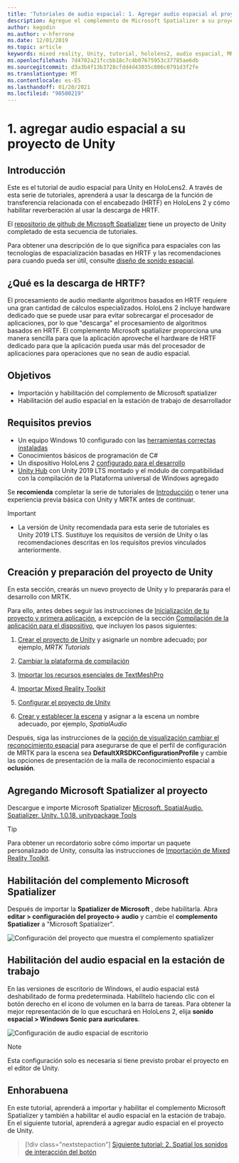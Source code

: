 ```yaml
---
title: 'Tutoriales de audio espacial: 1. Agregar audio espacial al proyecto'
description: Agregue el complemento de Microsoft Spatializer a su proyecto de Unity para acceder a la descarga de hardware de HoloLens 2 HRTF.
author: kegodin
ms.author: v-hferrone
ms.date: 12/01/2019
ms.topic: article
keywords: mixed reality, Unity, tutorial, hololens2, audio espacial, MRTK, kit de herramientas de realidad mixta, UWP, Windows 10, HRTF, función de transferencia relacionada con el encabezado, reverberación, Microsoft Spatializer
ms.openlocfilehash: 7d4702a21fccbb18c7c4b07675953c37785ae6db
ms.sourcegitcommit: d3a3b4f13b3728cfdd4d43035c806c0791d3f2fe
ms.translationtype: MT
ms.contentlocale: es-ES
ms.lasthandoff: 01/20/2021
ms.locfileid: "98580219"
---
```

# <a name="1-adding-spatial-audio-to-your-unity-project"></a>1. agregar audio espacial a su proyecto de Unity

## <a name="overview"></a>Introducción

Este es el tutorial de audio espacial para Unity en HoloLens2. A través de esta serie de tutoriales, aprenderá a usar la descarga de la función de transferencia relacionada con el encabezado (HRTF) en HoloLens 2 y cómo habilitar reverberación al usar la descarga de HRTF.

El [repositorio de github de Microsoft Spatializer](https://github.com/microsoft/spatialaudio-unity) tiene un proyecto de Unity completado de esta secuencia de tutoriales.

Para obtener una descripción de lo que significa para espaciales con las tecnologías de espacialización basadas en HRTF y las recomendaciones para cuando pueda ser útil, consulte [diseño de sonido espacial](/windows/mixed-reality/spatial-sound-design).

## <a name="what-is-hrtf-offload"></a>¿Qué es la descarga de HRTF?

El procesamiento de audio mediante algoritmos basados en HRTF requiere una gran cantidad de cálculos especializados. HoloLens 2 incluye hardware dedicado que se puede usar para evitar sobrecargar el procesador de aplicaciones, por lo que "descarga" el procesamiento de algoritmos basados en HRTF.  El complemento Microsoft spatializer proporciona una manera sencilla para que la aplicación aproveche el hardware de HRTF dedicado para que la aplicación pueda usar más del procesador de aplicaciones para operaciones que no sean de audio espacial.

## <a name="objectives"></a>Objetivos

* Importación y habilitación del complemento de Microsoft spatializer
* Habilitación del audio espacial en la estación de trabajo de desarrollador

## <a name="prerequisites"></a>Requisitos previos

* Un equipo Windows 10 configurado con las [herramientas correctas instaladas](../../install-the-tools.md)
* Conocimientos básicos de programación de C#
* Un dispositivo HoloLens 2 [configurado para el desarrollo](../../platform-capabilities-and-apis/using-visual-studio.md#enabling-developer-mode)
* <a href="https://docs.unity3d.com/Manual/GettingStartedInstallingHub.html" target="_blank">Unity Hub</a> con Unity 2019 LTS montado y el módulo de compatibilidad con la compilación de la Plataforma universal de Windows agregado

Se **recomienda** completar la serie de tutoriales de [Introducción](mr-learning-base-01.md) o tener una experiencia previa básica con Unity y MRTK antes de continuar.

> [!IMPORTANT]
>
> * La versión de Unity recomendada para esta serie de tutoriales es Unity 2019 LTS. Sustituye los requisitos de versión de Unity o las recomendaciones descritas en los requisitos previos vinculados anteriormente.

## <a name="creating-and-preparing-the-unity-project"></a>Creación y preparación del proyecto de Unity

En esta sección, crearás un nuevo proyecto de Unity y lo prepararás para el desarrollo con MRTK.

Para ello, antes debes seguir las instrucciones de [Inicialización de tu proyecto y primera aplicación](mr-learning-base-02.md), a excepción de la sección [Compilación de la aplicación para el dispositivo](mr-learning-base-02.md#building-your-application-to-your-hololens-2), que incluyen los pasos siguientes:

1. [Crear el proyecto de Unity](mr-learning-base-02.md#creating-the-unity-project) y asignarle un nombre adecuado; por ejemplo, *MRTK Tutorials*

1. [Cambiar la plataforma de compilación](mr-learning-base-02.md#configuring-the-unity-project)

1. [Importar los recursos esenciales de TextMeshPro](mr-learning-base-02.md#importing-the-textmeshpro-essential-resources)

1. [Importar Mixed Reality Toolkit](mr-learning-base-02.md#importing-the-mixed-reality-toolkit)

1. [Configurar el proyecto de Unity](mr-learning-base-02.md#configuring-the-unity-project)

1. [Crear y establecer la escena](mr-learning-base-02.md#creating-and-configuring-the-scene) y asignar a la escena un nombre adecuado, por ejemplo, *SpatialAudio*

Después, siga las instrucciones de la [opción de visualización cambiar el reconocimiento espacial](mr-learning-base-03.md#changing-the-spatial-awareness-display-option) para asegurarse de que el perfil de configuración de MRTK para la escena sea **DefaultXRSDKConfigurationProfile** y cambie las opciones de presentación de la malla de reconocimiento espacial a **oclusión**.

## <a name="adding-microsoft-spatializer-to-the-project"></a>Agregando Microsoft Spatializer al proyecto

Descargue e importe Microsoft Spatializer  <a href="https://github.com/microsoft/spatialaudio-unity/releases/download/v1.0.18/Microsoft.SpatialAudio.Spatializer.Unity.1.0.18.unitypackage" target="_blank">Microsoft. SpatialAudio. Spatializer. Unity. 1.0.18. unitypackage Tools </a>

>[!TIP]
> Para obtener un recordatorio sobre cómo importar un paquete personalizado de Unity, consulta las instrucciones de [Importación de Mixed Reality Toolkit](../../../mrlearning-base-ch1.md#import-the-mixed-reality-toolkit).

## <a name="enable-the-microsoft-spatializer-plugin"></a>Habilitación del complemento Microsoft Spatializer

Después de importar la **Spatializer de Microsoft** , debe habilitarla. Abra **editar > configuración del proyecto-> audio** y cambie el **complemento Spatializer** a "Microsoft Spatializer".

![Configuración del proyecto que muestra el complemento spatializer](images/spatial-audio/spatial-audio-01-section3-step1-1.png)

## <a name="enable-spatial-audio-on-your-workstation"></a>Habilitación del audio espacial en la estación de trabajo

En las versiones de escritorio de Windows, el audio espacial está deshabilitado de forma predeterminada. Habilítelo haciendo clic con el botón derecho en el icono de volumen en la barra de tareas. Para obtener la mejor representación de lo que escuchará en HoloLens 2, elija **sonido espacial > Windows Sonic para auriculares**.

![Configuración de audio espacial de escritorio](images/spatial-audio/spatial-audio-01-section4-step1-1.png)

> [!NOTE]
> Esta configuración solo es necesaria si tiene previsto probar el proyecto en el editor de Unity.

## <a name="congratulations"></a>Enhorabuena

En este tutorial, aprenderá a importar y habilitar el complemento Microsoft Spatializer y también a habilitar el audio espacial en la estación de trabajo.
En el siguiente tutorial, aprenderá a agregar audio espacial en el proyecto de Unity.

> [!div class="nextstepaction"]
> [Siguiente tutorial: 2. Spatial los sonidos de interacción del botón](unity-spatial-audio-ch2.md)
